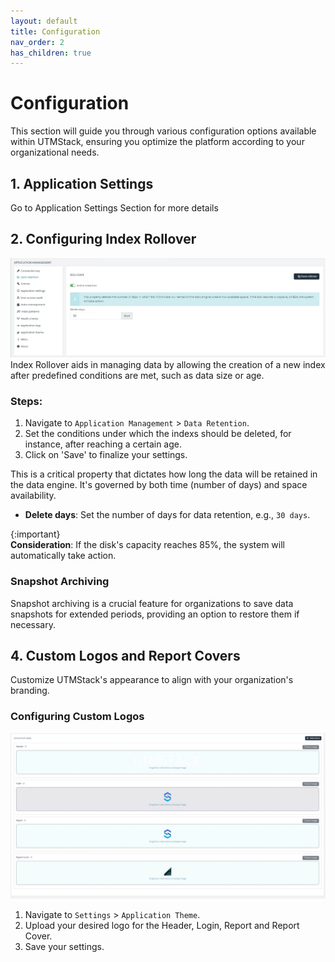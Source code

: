 ```yaml
---
layout: default
title: Configuration
nav_order: 2
has_children: true
---
```


# Configuration

This section will guide you through various configuration options available within UTMStack, ensuring you optimize the platform according to your organizational needs.

## 1. Application Settings

Go to Application Settings Section for more details

## 2.  Configuring Index Rollover


![Data Sources Overview](./../Images/Components/../../../Images/Components/Configuration/rollover.png)
Index Rollover aids in managing data by allowing the creation of a new index after predefined conditions are met, such as data size or age.

### Steps:

1. Navigate to `Application Management` > `Data Retention`.
2. Set the conditions under which the indexs should be deleted, for instance, after reaching a certain age.
3. Click on 'Save' to finalize your settings.

This is a critical property that dictates how long the data will be retained in the data engine. It's governed by both time (number of days) and space availability.

- **Delete days**: Set the number of days for data retention, e.g., `30 days`. 

 {:important}  
  **Consideration**: If the disk's capacity reaches 85%, the system will automatically take action.

### Snapshot Archiving

Snapshot archiving is a crucial feature for organizations to save data snapshots for extended periods, providing an option to restore them if necessary.



## 4. Custom Logos and Report Covers

Customize UTMStack's appearance to align with your organization's branding.


### Configuring Custom Logos


![Data Sources Overview](./../Images/Components/../../../Images/Components/Configuration/theme.png)

1. Navigate to `Settings` > `Application Theme`.
2. Upload your desired logo for the Header, Login, Report and Report Cover.
3. Save your settings.


